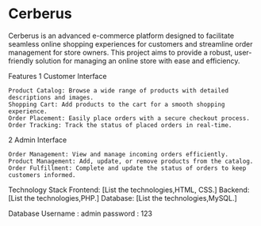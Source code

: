# Cerberus
Cerberus is an advanced e-commerce platform designed to facilitate seamless online shopping experiences for customers and streamline order management for store owners. This project aims to provide a robust, user-friendly solution for managing an online store with ease and efficiency.

Features
  1 Customer Interface

    Product Catalog: Browse a wide range of products with detailed descriptions and images.
    Shopping Cart: Add products to the cart for a smooth shopping experience.
    Order Placement: Easily place orders with a secure checkout process.
    Order Tracking: Track the status of placed orders in real-time.
  
  2 Admin Interface

    Order Management: View and manage incoming orders efficiently.
    Product Management: Add, update, or remove products from the catalog.
    Order Fulfillment: Complete and update the status of orders to keep customers informed.

Technology Stack
Frontend: [List the technologies,HTML, CSS.]
Backend: [List the technologies,PHP.]
Database: [List the technologies,MySQL.]


Database 
Username : admin
password : 123
